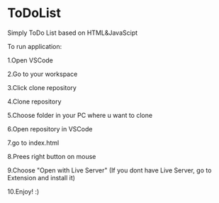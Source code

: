 # ToDoList
Simply ToDo List  based on HTML&JavaScipt

To run application:

1.Open VSCode

2.Go to your workspace

3.Click clone repository

4.Clone repository

5.Choose folder in your PC where u want to clone

6.Open repository in VSCode

7.go to index.html

8.Prees right button on mouse

9.Choose "Open with Live Server" (If you dont have Live Server, go to Extension and install it)

10.Enjoy! :)
